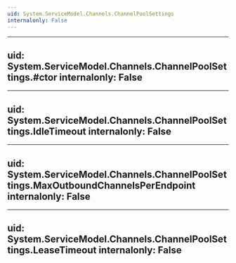 ```yaml
---
uid: System.ServiceModel.Channels.ChannelPoolSettings
internalonly: False
---
```


---
uid: System.ServiceModel.Channels.ChannelPoolSettings.#ctor
internalonly: False
---

---
uid: System.ServiceModel.Channels.ChannelPoolSettings.IdleTimeout
internalonly: False
---

---
uid: System.ServiceModel.Channels.ChannelPoolSettings.MaxOutboundChannelsPerEndpoint
internalonly: False
---

---
uid: System.ServiceModel.Channels.ChannelPoolSettings.LeaseTimeout
internalonly: False
---
